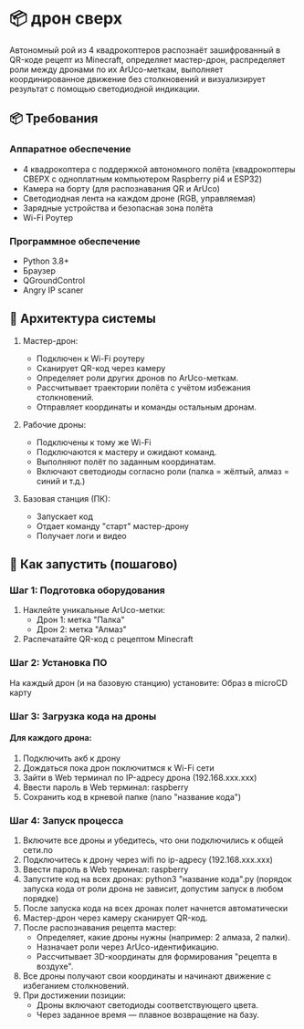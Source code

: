 # 📦 дрон сверх

Автономный рой из 4 квадрокоптеров распознаёт зашифрованный в QR-коде рецепт из Minecraft, определяет мастер-дрон, распределяет роли между дронами по их ArUco-меткам, выполняет координированное движение без столкновений и визуализирует результат с помощью светодиодной индикации.

## 📦 Требования

### Аппаратное обеспечение
- 4 квадрокоптера с поддержкой автономного полёта (квадрокоптеры СВЕРХ с одноплатным компьютером Raspberry pi4 и ESP32)
- Камера на борту (для распознавания QR и ArUco)
- Светодиодная лента на каждом дроне (RGB, управляемая)
- Зарядные устройства и безопасная зона полёта
- Wi-Fi Роутер

### Программное обеспечение
- Python 3.8+
- Браузер
- QGroundControl
- Angry IP scaner

## 🧩 Архитектура системы

1. Мастер-дрон:
   - Подключен к Wi-Fi роутеру
   - Сканирует QR-код через камеру
   - Определяет роли других дронов по ArUco-меткам.
   - Рассчитывает траектории полёта с учётом избежания столкновений.
   - Отправляет координаты и команды остальным дронам.

2. Рабочие дроны:
   - Подключены к тому же Wi-Fi
   - Подключаются к мастеру и ожидают команд.
   - Выполняют полёт по заданным координатам.
   - Включают светодиоды согласно роли (палка = жёлтый, алмаз = синий и т.д.)

3. Базовая станция (ПК):
   - Запускает код
   - Отдает команду "старт" мастер-дрону
   - Получает логи и видео


## 📄 Как запустить (пошагово)

### Шаг 1: Подготовка оборудования

1. Наклейте уникальные ArUco-метки:
   - Дрон 1: метка "Палка"
   - Дрон 2: метка "Алмаз"
2. Распечатайте QR-код с рецептом Minecraft

### Шаг 2: Установка ПО

На каждый дрон (и на базовую станцию) установите:
Образ в microCD карту

### Шаг 3: Загрузка кода на дроны

#### Для каждого дрона:

1. Подключить акб к дрону
2. Дождаться пока дрон поключитмся к Wi-Fi сети
3. Зайти в Web терминал по IP-адресу дрона (192.168.ххх.ххх)
4. Ввести пароль в Web терминал: raspberry
5. Сохранить код в крневой папке (nano "название кода")

### Шаг 4: Запуск процесса

1. Включите все дроны и убедитесь, что они подключились к общей сети.по 
2. Подключитесь к дрону через wifi по ip-адресу (192.168.ххх.ххх)
3. Ввести пароль в Web терминал: raspberry
4. Запустите код на всех дронах: python3 "название кода".py (порядок запуска кода от роли дрона не зависит, допустим запуск в любом порядке)
5. После запуска кода на всех дронах полет начнется автоматически
6. Мастер-дрон через камеру сканирует QR-код.
7. После распознавания рецепта мастер:
   - Определяет, какие дроны нужны (например: 2 алмаза, 2 палки).
   - Назначает роли через ArUco-идентификацию.
   - Рассчитывает 3D-координаты для формирования "рецепта в воздухе".
8. Все дроны получают свои координаты и начинают движение с избеганием столкновений.
9. При достижении позиции:
   - Дроны включают светодиоды соответствующего цвета.
   - Через заданное время — плавное возвращение на базу.
